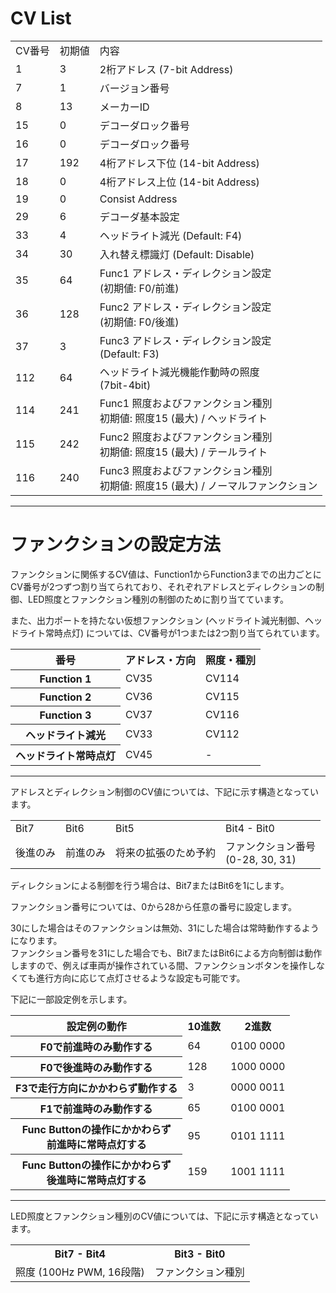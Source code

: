# CV List

<table>
  <tr>
    <td>CV番号</td>
    <td>初期値</td>
    <td>内容</td>
  </tr>
  <tr>
    <td>1</td>
    <td>3</td>
    <td>2桁アドレス (7-bit Address)</td>
  </tr>
  <tr>
    <td>7</td>
    <td>1</td>
    <td>バージョン番号</td>
  </tr>
  <tr>
    <td>8</td>
    <td>13</td>
    <td>メーカーID</td>
  </tr>
  <tr>
    <td>15</td>
    <td>0</td>
    <td>デコーダロック番号</td>
  </tr>
  <tr>
    <td>16</td>
    <td>0</td>
    <td>デコーダロック番号</td>
  </tr>
  <tr>
    <td>17</td>
    <td>192</td>
    <td>4桁アドレス下位 (14-bit Address)</td>
  </tr>
  <tr>
    <td>18</td>
    <td>0</td>
    <td>4桁アドレス上位 (14-bit Address)</td>
  </tr>
  <tr>
    <td>19</td>
    <td>0</td>
    <td>Consist Address</td>
  </tr>
  <tr>
    <td>29</td>
    <td>6</td>
    <td>デコーダ基本設定</td>
  </tr>
  <tr>
    <td>33</td>
    <td>4</td>
    <td>ヘッドライト減光 (Default: F4)</td>
  </tr>
  <tr>
    <td>34</td>
    <td>30</td>
    <td>入れ替え標識灯 (Default: Disable)</td>
  </tr>
  <tr>
    <td>35</td>
    <td>64</td>
    <td>Func1 アドレス・ディレクション設定
    <br />(初期値: F0/前進)</td>
  </tr>
  <tr>
    <td>36</td>
    <td>128</td>
    <td>Func2 アドレス・ディレクション設定
    <br />(初期値: F0/後進)</td>
  </tr>
  <tr>
    <td>37</td>
    <td>3</td>
    <td>Func3 アドレス・ディレクション設定
    <br />(Default: F3)</td>
  </tr>
  <tr>
    <td>112</td>
    <td>64</td>
    <td>ヘッドライト減光機能作動時の照度
    <br />(7bit-4bit)</td>
  </tr>
  <tr>
    <td>114</td>
    <td>241</td>
    <td>Func1 照度およびファンクション種別
    <br>初期値: 照度15 (最大) / ヘッドライト</td>
  </tr>
  <tr>
    <td>115</td>
    <td>242</td>
    <td>Func2 照度およびファンクション種別
    <br>初期値: 照度15 (最大) / テールライト</td>
  </tr>
  <tr>
    <td>116</td>
    <td>240</td>
    <td>Func3 照度およびファンクション種別
    <br>初期値: 照度15 (最大) / ノーマルファンクション</td>
  </tr>
</table>

---

# ファンクションの設定方法

ファンクションに関係するCV値は、Function1からFunction3までの出力ごとにCV番号が2つずつ割り当てられており、それぞれアドレスとディレクションの制御、LED照度とファンクション種別の制御のために割り当てています。

また、出力ポートを持たない仮想ファンクション (ヘッドライト減光制御、ヘッドライト常時点灯) については、CV番号が1つまたは2つ割り当てられています。

<table>
  <tr>
    <th>番号</th>
    <th>アドレス・方向</th>
    <th>照度・種別</th>
  </tr>
  <tr>
    <th>Function 1</th>
    <td>CV35</td>
    <td>CV114</td>
  </tr>
  <tr>
    <th>Function 2</th>
    <td>CV36</td>
    <td>CV115</td>
  </tr>
  <tr>
    <th>Function 3</th>
    <td>CV37</td>
    <td>CV116</td>
  </tr>
  <tr>
    <th>ヘッドライト減光</th>
    <td>CV33</td>
    <td>CV112</td>
  </tr>
  <tr>
    <th>ヘッドライト常時点灯</th>
    <td>CV45</td>
    <td>-</td>
  </tr>
</table>

------

アドレスとディレクション制御のCV値については、下記に示す構造となっています。

<table>
  <tr>
    <td>Bit7</td>
    <td>Bit6</td>
    <td>Bit5</td>
    <td>Bit4 - Bit0</td>
  </tr>
  <tr>
    <td>後進のみ</td>
    <td>前進のみ</td>
    <td>将来の拡張のため予約</td>
    <td>ファンクション番号<br />(0-28, 30, 31)</td>
  </tr>
</table>

ディレクションによる制御を行う場合は、Bit7またはBit6を1にします。

ファンクション番号については、0から28から任意の番号に設定します。

30にした場合はそのファンクションは無効、31にした場合は常時動作するようになります。 <br />ファンクション番号を31にした場合でも、Bit7またはBit6による方向制御は動作しますので、例えば車両が操作されている間、ファンクションボタンを操作しなくても進行方向に応じて点灯させるような設定も可能です。

下記に一部設定例を示します。

<table>
  <tr>
    <th>設定例の動作</th>
    <th>10進数</th>
    <th>2進数</th>
  </tr>
  <tr>
    <th>F0で前進時のみ動作する</th>
    <td>64</td>
    <td>0100 0000</td>
  </tr>
  <tr>
    <th>F0で後進時のみ動作する</th>
    <td>128</td>
    <td>1000 0000</td>
  </tr>
  <tr>
    <th>F3で走行方向にかかわらず動作する</th>
    <td>3</td>
    <td>0000 0011</td>
  </tr>
  <tr>
    <th>F1で前進時のみ動作する</th>
    <td>65</td>
    <td>0100 0001</td>
  </tr>
  <tr>
    <th>Func Buttonの操作にかかわらず<br>前進時に常時点灯する</th>
    <td>95</td>
    <td>0101 1111</td>
  </tr>
  <tr>
    <th>Func Buttonの操作にかかわらず<br>後進時に常時点灯する</th>
    <td>159</td>
    <td>1001 1111</td>
  </tr>
</table>

------

LED照度とファンクション種別のCV値については、下記に示す構造となっています。

<table>
  <tr>
    <th>Bit7 - Bit4</th>
    <th>Bit3 - Bit0</th>
  </tr>
  <tr>
    <td>照度 (100Hz PWM, 16段階)</td>
    <td>ファンクション種別</td>
  </tr>
</table>